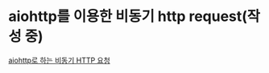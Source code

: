 # aiohttp를 이용한 비동기 http request(작성 중)

[aiohttp로 하는 비동기 HTTP 요청](https://item4.blog/2017-11-26/Asynchronous-HTTP-Request-with-aiohttp/)